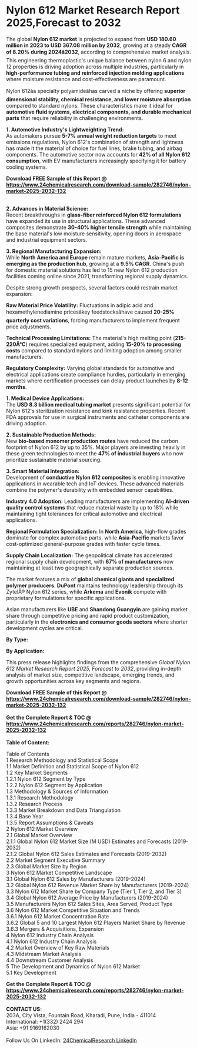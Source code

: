 <h1>Nylon 612 Market Research Report 2025,Forecast to 2032</h1><p>The global <strong>Nylon 612 market</strong> is projected to expand from <strong>USD 180.60 million in 2023 to USD 367.08 million by 2032</strong>, growing at a steady <strong>CAGR of 8.20% during 2024â2032</strong>, according to comprehensive market analysis. This engineering thermoplastic's unique balance between nylon 6 and nylon 12 properties is driving adoption across multiple industries, particularly in <strong>high-performance tubing and reinforced injection molding applications</strong> where moisture resistance and cost-effectiveness are paramount.</p><p>Nylon 612âa specialty polyamideâhas carved a niche by offering <strong>superior dimensional stability, chemical resistance, and lower moisture absorption</strong> compared to standard nylons. These characteristics make it ideal for <strong>automotive fluid systems, electrical components, and durable mechanical parts</strong> that require reliability in challenging environments.</p><p><strong>1. Automotive Industry's Lightweighting Trend:</strong><br>
As automakers pursue <strong>5-7% annual weight reduction targets</strong> to meet emissions regulations, Nylon 612's combination of strength and lightness has made it the material of choice for fuel lines, brake tubing, and airbag components. The automotive sector now accounts for <strong>42% of all Nylon 612 consumption</strong>, with EV manufacturers increasingly specifying it for battery cooling systems.</p><div><b>Download FREE Sample of this Report @ 
            <a href="https://www.24chemicalresearch.com/download-sample/282746/nylon-market-2025-2032-132">
            https://www.24chemicalresearch.com/download-sample/282746/nylon-market-2025-2032-132</a></b></div><br><p><strong>2. Advances in Material Science:</strong><br>
Recent breakthroughs in <strong>glass-fiber reinforced Nylon 612 formulations</strong> have expanded its use in structural applications. These advanced composites demonstrate <strong>30-40% higher tensile strength</strong> while maintaining the base material's low moisture sensitivity, opening doors in aerospace and industrial equipment sectors.</p><p><strong>3. Regional Manufacturing Expansion:</strong><br>
While <strong>North America and Europe</strong> remain mature markets, <strong>Asia-Pacific is emerging as the production hub</strong>, growing at a <strong>9.5% CAGR</strong>. China's push for domestic material solutions has led to 15 new Nylon 612 production facilities coming online since 2021, transforming regional supply dynamics.</p><p>Despite strong growth prospects, several factors could restrain market expansion:</p><p><strong>Raw Material Price Volatility:</strong> Fluctuations in adipic acid and hexamethylenediamine pricesâkey feedstocksâhave caused <strong>20-25% quarterly cost variations</strong>, forcing manufacturers to implement frequent price adjustments.</p><p><strong>Technical Processing Limitations:</strong> The material's high melting point (<strong>215-220Â°C</strong>) requires specialized equipment, adding <strong>15-20% to processing costs</strong> compared to standard nylons and limiting adoption among smaller manufacturers.</p><p><strong>Regulatory Complexity:</strong> Varying global standards for automotive and electrical applications create compliance hurdles, particularly in emerging markets where certification processes can delay product launches by <strong>8-12 months</strong>.</p><p><strong>1. Medical Device Applications:</strong><br>
The <strong>USD 8.3 billion medical tubing market</strong> presents significant potential for Nylon 612's sterilization resistance and kink resistance properties. Recent FDA approvals for use in surgical instruments and catheter components are driving adoption.</p><p><strong>2. Sustainable Production Methods:</strong><br>
New <strong>bio-based monomer production routes</strong> have reduced the carbon footprint of Nylon 612 by up to 35%. Major players are investing heavily in these green technologies to meet the <strong>47% of industrial buyers</strong> who now prioritize sustainable material sourcing.</p><p><strong>3. Smart Material Integration:</strong><br>
Development of <strong>conductive Nylon 612 composites</strong> is enabling innovative applications in wearable tech and IoT devices. These advanced materials combine the polymer's durability with embedded sensor capabilities.</p><p><strong>Industry 4.0 Adoption:</strong> Leading manufacturers are implementing <strong>AI-driven quality control systems</strong> that reduce material waste by up to 18% while maintaining tight tolerances for critical automotive and electrical applications.</p><p><strong>Regional Formulation Specialization:</strong> In <strong>North America</strong>, high-flow grades dominate for complex automotive parts, while <strong>Asia-Pacific</strong> markets favor cost-optimized general-purpose grades with faster cycle times.</p><p><strong>Supply Chain Localization:</strong> The geopolitical climate has accelerated regional supply chain development, with <strong>67% of manufacturers</strong> now maintaining at least two geographically separate production sources.</p><p>The market features a mix of <strong>global chemical giants and specialized polymer producers</strong>. <strong>DuPont</strong> maintains technology leadership through its ZytelÂ® Nylon 612 series, while <strong>Arkema</strong> and <strong>Evonik</strong> compete with proprietary formulations for specific applications.</p><p>Asian manufacturers like <strong>UBE</strong> and <strong>Shandong Guangyin</strong> are gaining market share through competitive pricing and rapid product customization, particularly in the <strong>electronics and consumer goods sectors</strong> where shorter development cycles are critical.</p><p><strong>By Type:</strong></p><p><strong>By Application:</strong></p><p>This press release highlights findings from the comprehensive <em>Global Nylon 612 Market Research Report 2025, Forecast to 2032</em>, providing in-depth analysis of market size, competitive landscape, emerging trends, and growth opportunities across key segments and regions.</p><div><b>Download FREE Sample of this Report @ 
            <a href="https://www.24chemicalresearch.com/download-sample/282746/nylon-market-2025-2032-132">
            https://www.24chemicalresearch.com/download-sample/282746/nylon-market-2025-2032-132</a></b></div><br><div><b>Get the Complete Report & TOC @ 
            <a href="https://www.24chemicalresearch.com/reports/282746/nylon-market-2025-2032-132">
            https://www.24chemicalresearch.com/reports/282746/nylon-market-2025-2032-132</a></b></div><br>
            <b>Table of Content:</b><p>Table of Contents<br />
1 Research Methodology and Statistical Scope<br />
1.1 Market Definition and Statistical Scope of Nylon 612<br />
1.2 Key Market Segments<br />
1.2.1 Nylon 612 Segment by Type<br />
1.2.2 Nylon 612 Segment by Application<br />
1.3 Methodology & Sources of Information<br />
1.3.1 Research Methodology<br />
1.3.2 Research Process<br />
1.3.3 Market Breakdown and Data Triangulation<br />
1.3.4 Base Year<br />
1.3.5 Report Assumptions & Caveats<br />
2 Nylon 612 Market Overview<br />
2.1 Global Market Overview<br />
2.1.1 Global Nylon 612 Market Size (M USD) Estimates and Forecasts (2019-2032)<br />
2.1.2 Global Nylon 612 Sales Estimates and Forecasts (2019-2032)<br />
2.2 Market Segment Executive Summary<br />
2.3 Global Market Size by Region<br />
3 Nylon 612 Market Competitive Landscape<br />
3.1 Global Nylon 612 Sales by Manufacturers (2019-2024)<br />
3.2 Global Nylon 612 Revenue Market Share by Manufacturers (2019-2024)<br />
3.3 Nylon 612 Market Share by Company Type (Tier 1, Tier 2, and Tier 3)<br />
3.4 Global Nylon 612 Average Price by Manufacturers (2019-2024)<br />
3.5 Manufacturers Nylon 612 Sales Sites, Area Served, Product Type<br />
3.6 Nylon 612 Market Competitive Situation and Trends<br />
3.6.1 Nylon 612 Market Concentration Rate<br />
3.6.2 Global 5 and 10 Largest Nylon 612 Players Market Share by Revenue<br />
3.6.3 Mergers & Acquisitions, Expansion<br />
4 Nylon 612 Industry Chain Analysis<br />
4.1 Nylon 612 Industry Chain Analysis<br />
4.2 Market Overview of Key Raw Materials<br />
4.3 Midstream Market Analysis<br />
4.4 Downstream Customer Analysis<br />
5 The Development and Dynamics of Nylon 612 Market <br />
5.1 Key Development</p><div><b>Get the Complete Report & TOC @ 
            <a href="https://www.24chemicalresearch.com/reports/282746/nylon-market-2025-2032-132">
            https://www.24chemicalresearch.com/reports/282746/nylon-market-2025-2032-132</a></b></div><br><b>CONTACT US:</b><br>
            203A, City Vista, Fountain Road, Kharadi, Pune, India - 411014<br>
            International: +1(332) 2424 294<br>
            Asia: +91 9169162030 <br><br>
            Follow Us On LinkedIn: <a href="https://www.linkedin.com/company/24chemicalresearch/">24ChemicalResearch LinkedIn</a>